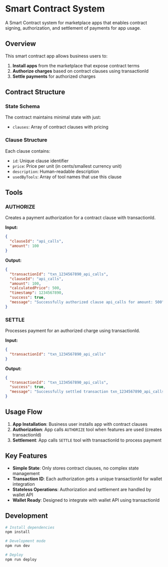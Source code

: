 # Smart Contract System

A Smart Contract system for marketplace apps that enables contract signing, authorization, and settlement of payments for app usage.

## Overview

This smart contract app allows business users to:
1. **Install apps** from the marketplace that expose contract terms
2. **Authorize charges** based on contract clauses using transactionId
3. **Settle payments** for authorized charges

## Contract Structure

### State Schema
The contract maintains minimal state with just:
- `clauses`: Array of contract clauses with pricing

### Clause Structure
Each clause contains:
- `id`: Unique clause identifier
- `price`: Price per unit (in cents/smallest currency unit)
- `description`: Human-readable description
- `usedByTools`: Array of tool names that use this clause

## Tools

### AUTHORIZE
Creates a payment authorization for a contract clause with transactionId.

**Input:**
```json
{
  "clauseId": "api_calls",
  "amount": 100
}
```

**Output:**
```json
{
  "transactionId": "txn_1234567890_api_calls",
  "clauseId": "api_calls",
  "amount": 100,
  "calculatedPrice": 500,
  "timestamp": 1234567890,
  "success": true,
  "message": "Successfully authorized clause api_calls for amount: 500"
}
```

### SETTLE
Processes payment for an authorized charge using transactionId.

**Input:**
```json
{
  "transactionId": "txn_1234567890_api_calls"
}
```

**Output:**
```json
{
  "transactionId": "txn_1234567890_api_calls",
  "success": true,
  "message": "Successfully settled transaction txn_1234567890_api_calls"
}
```

## Usage Flow

1. **App Installation**: Business user installs app with contract clauses
2. **Authorization**: App calls `AUTHORIZE` tool when features are used (creates transactionId)
3. **Settlement**: App calls `SETTLE` tool with transactionId to process payment

## Key Features

- **Simple State**: Only stores contract clauses, no complex state management
- **Transaction ID**: Each authorization gets a unique transactionId for wallet integration
- **Stateless Operations**: Authorization and settlement are handled by wallet API
- **Wallet Ready**: Designed to integrate with wallet API using transactionId

## Development

```bash
# Install dependencies
npm install

# Development mode
npm run dev

# Deploy
npm run deploy
```
